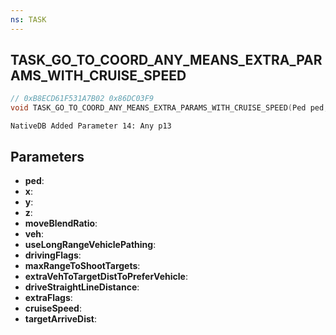 ```yaml
---
ns: TASK
---
```

## TASK_GO_TO_COORD_ANY_MEANS_EXTRA_PARAMS_WITH_CRUISE_SPEED

```c
// 0xB8ECD61F531A7B02 0x86DC03F9
void TASK_GO_TO_COORD_ANY_MEANS_EXTRA_PARAMS_WITH_CRUISE_SPEED(Ped ped, float x, float y, float z, float moveBlendRatio, Vehicle veh, BOOL useLongRangeVehiclePathing, int drivingFlags, float maxRangeToShootTargets, float extraVehToTargetDistToPreferVehicle, float driveStraightLineDistance, int extraFlags, float cruiseSpeed, float targetArriveDist);
```

```
NativeDB Added Parameter 14: Any p13
```

## Parameters
* **ped**: 
* **x**: 
* **y**: 
* **z**: 
* **moveBlendRatio**: 
* **veh**: 
* **useLongRangeVehiclePathing**: 
* **drivingFlags**: 
* **maxRangeToShootTargets**: 
* **extraVehToTargetDistToPreferVehicle**: 
* **driveStraightLineDistance**: 
* **extraFlags**: 
* **cruiseSpeed**: 
* **targetArriveDist**: 

